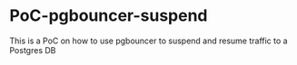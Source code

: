 # PoC-pgbouncer-suspend
This is a PoC on how to use pgbouncer to suspend and resume traffic to a Postgres DB
